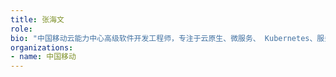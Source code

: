 ```yaml
---
title: 张海文
role: 
bio: "中国移动云能力中心高级软件开发工程师，专注于云原生、微服务、 Kubernetes、服务网格、 Istio 等领域。"
organizations:
- name: 中国移动
---
```


